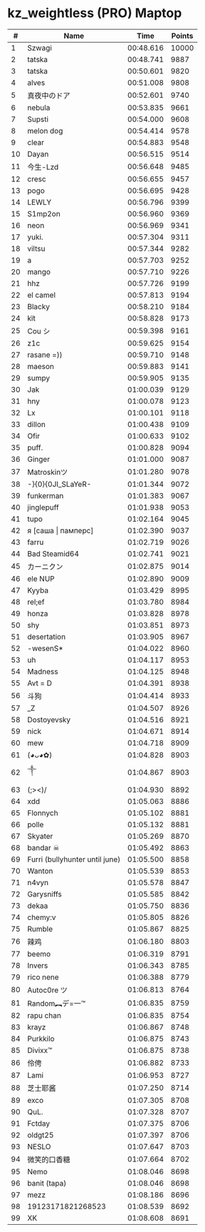 # kz_weightless (PRO) Maptop

|  # | Name | Time | Points |
|-------------- | -------------- | -------------- | -------------- | 
| 1 | Szwagi | 00:48.616 | 10000 | 
| 2 | tatska | 00:48.741 | 9887 | 
| 3 | tatska | 00:50.601 | 9820 | 
| 4 | alves | 00:51.008 | 9808 | 
| 5 | 真夜中のドア | 00:52.601 | 9740 | 
| 6 | nebula | 00:53.835 | 9661 | 
| 7 | Supsti | 00:54.000 | 9608 | 
| 8 | melon dog | 00:54.414 | 9578 | 
| 9 | clear | 00:54.883 | 9548 | 
| 10 | Dayan | 00:56.515 | 9514 | 
| 11 | 今生-Lzd | 00:56.648 | 9485 | 
| 12 | cresc | 00:56.655 | 9457 | 
| 13 | pogo | 00:56.695 | 9428 | 
| 14 | LEWLY | 00:56.796 | 9399 | 
| 15 | S1mp2on | 00:56.960 | 9369 | 
| 16 | neon | 00:56.969 | 9341 | 
| 17 | yuki. | 00:57.304 | 9311 | 
| 18 | viltsu | 00:57.344 | 9282 | 
| 19 | a | 00:57.703 | 9252 | 
| 20 | mango | 00:57.710 | 9226 | 
| 21 | hhz | 00:57.726 | 9199 | 
| 22 | el camel | 00:57.813 | 9194 | 
| 23 | Blacky | 00:58.210 | 9184 | 
| 24 | kїt | 00:58.828 | 9173 | 
| 25 | Cou シ | 00:59.398 | 9161 | 
| 26 | z1c | 00:59.625 | 9154 | 
| 27 | rasane =)) | 00:59.710 | 9148 | 
| 28 | maeson | 00:59.883 | 9141 | 
| 29 | sumpy | 00:59.905 | 9135 | 
| 30 | Jak | 01:00.039 | 9129 | 
| 31 | hny | 01:00.078 | 9123 | 
| 32 | Lx | 01:00.101 | 9118 | 
| 33 | dillon | 01:00.438 | 9109 | 
| 34 | Ofir | 01:00.633 | 9102 | 
| 35 | puff. | 01:00.828 | 9094 | 
| 36 | Ginger | 01:01.000 | 9087 | 
| 37 | Matroskinツ | 01:01.280 | 9078 | 
| 38 | -}{0}{0JI_SLaYeR- | 01:01.344 | 9072 | 
| 39 | funkerman | 01:01.383 | 9067 | 
| 40 | jinglepuff | 01:01.938 | 9053 | 
| 41 | tupo | 01:02.164 | 9045 | 
| 42 | я [саша \| памперс] | 01:02.390 | 9037 | 
| 43 | farru | 01:02.719 | 9026 | 
| 44 | Bad Steamid64 | 01:02.741 | 9021 | 
| 45 | カーニクン | 01:02.875 | 9014 | 
| 46 | ele NUP | 01:02.890 | 9009 | 
| 47 | Kyyba | 01:03.429 | 8995 | 
| 48 | rel;ef | 01:03.780 | 8984 | 
| 49 | honza | 01:03.828 | 8978 | 
| 50 | shy | 01:03.851 | 8973 | 
| 51 | desertation | 01:03.905 | 8967 | 
| 52 | -wesenS* | 01:04.022 | 8960 | 
| 53 | uh | 01:04.117 | 8953 | 
| 54 | Madness | 01:04.125 | 8948 | 
| 55 | Avt = D | 01:04.391 | 8938 | 
| 56 | 斗狗 | 01:04.414 | 8933 | 
| 57 | _Z | 01:04.507 | 8926 | 
| 58 | Dostoyevsky | 01:04.516 | 8921 | 
| 59 | nick | 01:04.671 | 8914 | 
| 60 | mew | 01:04.718 | 8909 | 
| 61 | (◕ᴗ◕✿) | 01:04.828 | 8903 | 
| 62 | ༒ | 01:04.867 | 8903 | 
| 63 | (;><)/ | 01:04.930 | 8892 | 
| 64 | xdd | 01:05.063 | 8886 | 
| 65 | Flonnych | 01:05.102 | 8881 | 
| 66 | polle | 01:05.132 | 8881 | 
| 67 | Skyater | 01:05.269 | 8870 | 
| 68 | bandar ☠ | 01:05.492 | 8863 | 
| 69 | Furri (bullyhunter until june) | 01:05.500 | 8858 | 
| 70 | Wanton | 01:05.539 | 8853 | 
| 71 | n4vyn | 01:05.578 | 8847 | 
| 72 | Garysniffs | 01:05.585 | 8842 | 
| 73 | dekaa | 01:05.750 | 8836 | 
| 74 | chemy:v | 01:05.805 | 8826 | 
| 75 | Rumble | 01:05.867 | 8825 | 
| 76 | 辣鸡 | 01:06.180 | 8803 | 
| 77 | beemo | 01:06.319 | 8791 | 
| 78 | Invers | 01:06.343 | 8785 | 
| 79 | rico nene | 01:06.388 | 8779 | 
| 80 | Autoc0re ツ | 01:06.813 | 8764 | 
| 81 | Random︻デ=一™ | 01:06.835 | 8759 | 
| 82 | rapu chan | 01:06.835 | 8754 | 
| 83 | krayz | 01:06.867 | 8748 | 
| 84 | Purkkilo | 01:06.875 | 8743 | 
| 85 | Divixx™ | 01:06.875 | 8738 | 
| 86 | 伶俜 | 01:06.882 | 8733 | 
| 87 | Lami | 01:06.953 | 8727 | 
| 88 | 芝士耶酱 | 01:07.250 | 8714 | 
| 89 | exco | 01:07.305 | 8708 | 
| 90 | QuL. | 01:07.328 | 8707 | 
| 91 | Fctday | 01:07.375 | 8706 | 
| 92 | oldgt25 | 01:07.397 | 8706 | 
| 93 | NESLO | 01:07.647 | 8703 | 
| 94 | 微笑的口香糖 | 01:07.664 | 8702 | 
| 95 | Nemo | 01:08.046 | 8698 | 
| 96 | banit (tapa) | 01:08.046 | 8698 | 
| 97 | mezz | 01:08.186 | 8696 | 
| 98 | 19123171821268523 | 01:08.539 | 8692 | 
| 99 | XK | 01:08.608 | 8691 | 


